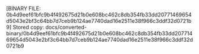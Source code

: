 [BINARY FILE: 0b4d9eef61bfc9b4f492675d21b0e608bc462c8db354fb33dd20771469654d5043e2bf3c64bb7d7ceb9b124ae7740dad16e2511e38f966c3ddf32d0721b9]
Stored copy: docs/converted-binary/0b4d9eef61bfc9b4f492675d21b0e608bc462c8db354fb33dd20771469654d5043e2bf3c64bb7d7ceb9b124ae7740dad16e2511e38f966c3ddf32d0721b9
